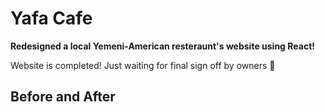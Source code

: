 # Yafa Cafe

**Redesigned a local Yemeni-American resteraunt's website using React!**

Website is completed! Just waiting for final sign off by owners 🙂

## Before and After
